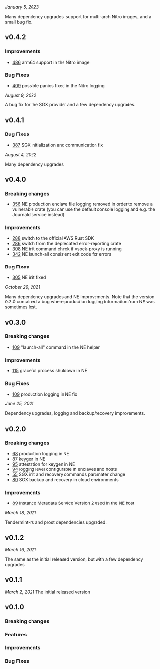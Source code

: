 *January 5, 2023*

Many dependency upgrades, support for multi-arch Nitro images, and a small bug fix.

## v0.4.2
### Improvements
* [486](https://github.com/crypto-com/tmkms-light/pull/486) arm64 support in the Nitro image
### Bug Fixes
* [409](https://github.com/crypto-com/tmkms-light/pull/409) possible panics fixed in the Nitro logging

*August 9, 2022*

A bug fix for the SGX provider and a few dependency upgrades.

## v0.4.1
### Bug Fixes
* [387](https://github.com/crypto-com/tmkms-light/pull/387) SGX initialization and communication fix 

*August 4, 2022*

Many dependency upgrades.

## v0.4.0
### Breaking changes
* [356](https://github.com/crypto-com/tmkms-light/pull/356) NE production enclave file logging removed
in order to remove a vulnerable crate (you can use the default console logging and e.g. the Journald service instead)

### Improvements
* [288](https://github.com/crypto-com/tmkms-light/pull/288) switch to the official AWS Rust SDK
* [286](https://github.com/crypto-com/tmkms-light/pull/286) switch from the deprecated error-reporting crate
* [308](https://github.com/crypto-com/tmkms-light/pull/308) NE init command check if vsock-proxy is running
* [342](https://github.com/crypto-com/tmkms-light/pull/342) NE launch-all consistent exit code for errors

### Bug Fixes
* [305](https://github.com/crypto-com/tmkms-light/pull/305) NE init fixed

*October 29, 2021*

Many dependency upgrades and NE improvements.
Note that the version 0.2.0 contained a bug where production logging information from NE was sometimes lost.

## v0.3.0
### Breaking changes
* [109](https://github.com/crypto-com/tmkms-light/pull/109) "launch-all" command in the NE helper

### Improvements
* [115](https://github.com/crypto-com/tmkms-light/pull/115) graceful process shutdown in NE

### Bug Fixes
* [109](https://github.com/crypto-com/tmkms-light/pull/109) production logging in NE fix


*June 25, 2021*

Dependency upgrades, logging and backup/recovery improvements.
## v0.2.0
### Breaking changes
* [68](https://github.com/crypto-com/tmkms-light/pull/68) production logging in NE
* [87](https://github.com/crypto-com/tmkms-light/pull/87) keygen in NE
* [95](https://github.com/crypto-com/tmkms-light/pull/95) attestation for keygen in NE
* [94](https://github.com/crypto-com/tmkms-light/pull/94) logging level configurable in enclaves and hosts
* [55](https://github.com/crypto-com/tmkms-light/pull/55) SGX init and recovery commands paramater change
* [80](https://github.com/crypto-com/tmkms-light/pull/80) SGX backup and recovery in cloud environments

### Improvements
* [89](https://github.com/crypto-com/tmkms-light/pull/89) Instance Metadata Service Version 2 used in the NE host

*March 18, 2021*

Tendermint-rs and prost dependencies upgraded.
## v0.1.2

*March 16, 2021*

The same as the initial released version, but with a few dependency upgrades
## v0.1.1

*March 2, 2021*
The initial released version
## v0.1.0 
### Breaking changes
### Features
### Improvements
### Bug Fixes
